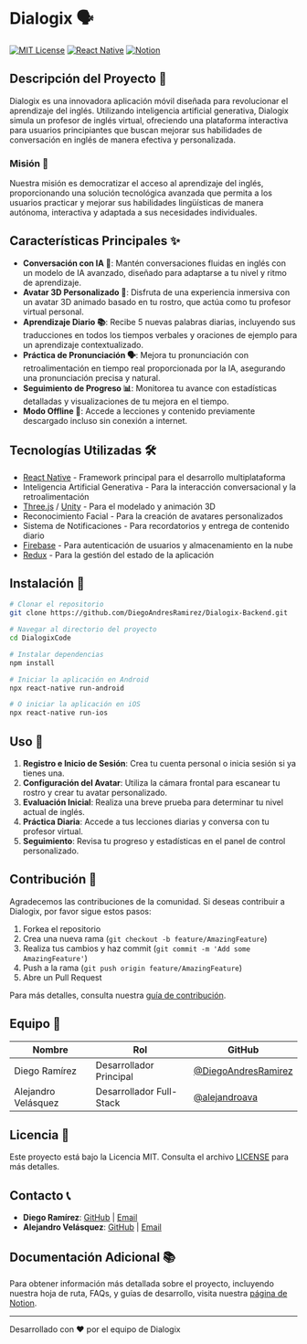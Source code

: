 # Dialogix 🗣️

[![MIT License](https://img.shields.io/badge/License-MIT-green.svg)](https://choosealicense.com/licenses/mit/)
[![React Native](https://img.shields.io/badge/React_Native-20232A?style=for-the-badge&logo=react&logoColor=61DAFB)](https://reactnative.dev/)
[![Notion](https://img.shields.io/badge/Notion-000000?style=for-the-badge&logo=notion&logoColor=white)](https://diegodarm.notion.site/Dialogix-11e84226c7a480a3aadbe8045f02b34b)

## Descripción del Proyecto 📱

Dialogix es una innovadora aplicación móvil diseñada para revolucionar el aprendizaje del inglés. Utilizando inteligencia artificial generativa, Dialogix simula un profesor de inglés virtual, ofreciendo una plataforma interactiva para usuarios principiantes que buscan mejorar sus habilidades de conversación en inglés de manera efectiva y personalizada.

### Misión 🎯

Nuestra misión es democratizar el acceso al aprendizaje del inglés, proporcionando una solución tecnológica avanzada que permita a los usuarios practicar y mejorar sus habilidades lingüísticas de manera autónoma, interactiva y adaptada a sus necesidades individuales.

## Características Principales ✨

- **Conversación con IA 💬**: Mantén conversaciones fluidas en inglés con un modelo de IA avanzado, diseñado para adaptarse a tu nivel y ritmo de aprendizaje.
- **Avatar 3D Personalizado 🤖**: Disfruta de una experiencia inmersiva con un avatar 3D animado basado en tu rostro, que actúa como tu profesor virtual personal.
- **Aprendizaje Diario 📚**: Recibe 5 nuevas palabras diarias, incluyendo sus traducciones en todos los tiempos verbales y oraciones de ejemplo para un aprendizaje contextualizado.
- **Práctica de Pronunciación 🗣️**: Mejora tu pronunciación con retroalimentación en tiempo real proporcionada por la IA, asegurando una pronunciación precisa y natural.
- **Seguimiento de Progreso 📊**: Monitorea tu avance con estadísticas detalladas y visualizaciones de tu mejora en el tiempo.
- **Modo Offline 🔌**: Accede a lecciones y contenido previamente descargado incluso sin conexión a internet.

## Tecnologías Utilizadas 🛠️

- [React Native](https://reactnative.dev/) - Framework principal para el desarrollo multiplataforma
- Inteligencia Artificial Generativa - Para la interacción conversacional y la retroalimentación
- [Three.js](https://threejs.org/) / [Unity](https://unity.com/) - Para el modelado y animación 3D
- Reconocimiento Facial - Para la creación de avatares personalizados
- Sistema de Notificaciones - Para recordatorios y entrega de contenido diario
- [Firebase](https://firebase.google.com/) - Para autenticación de usuarios y almacenamiento en la nube
- [Redux](https://redux.js.org/) - Para la gestión del estado de la aplicación

## Instalación 🚀

```bash
# Clonar el repositorio
git clone https://github.com/DiegoAndresRamirez/Dialogix-Backend.git

# Navegar al directorio del proyecto
cd DialogixCode

# Instalar dependencias
npm install

# Iniciar la aplicación en Android
npx react-native run-android

# O iniciar la aplicación en iOS
npx react-native run-ios
```

## Uso 📖

1. **Registro e Inicio de Sesión**: Crea tu cuenta personal o inicia sesión si ya tienes una.
2. **Configuración del Avatar**: Utiliza la cámara frontal para escanear tu rostro y crear tu avatar personalizado.
3. **Evaluación Inicial**: Realiza una breve prueba para determinar tu nivel actual de inglés.
4. **Práctica Diaria**: Accede a tus lecciones diarias y conversa con tu profesor virtual.
5. **Seguimiento**: Revisa tu progreso y estadísticas en el panel de control personalizado.

## Contribución 🤝

Agradecemos las contribuciones de la comunidad. Si deseas contribuir a Dialogix, por favor sigue estos pasos:

1. Forkea el repositorio
2. Crea una nueva rama (`git checkout -b feature/AmazingFeature`)
3. Realiza tus cambios y haz commit (`git commit -m 'Add some AmazingFeature'`)
4. Push a la rama (`git push origin feature/AmazingFeature`)
5. Abre un Pull Request

Para más detalles, consulta nuestra [guía de contribución](CONTRIBUTING.md).

## Equipo 👥

| Nombre | Rol | GitHub |
|--------|-----|--------|
| Diego Ramírez | Desarrollador Principal | [@DiegoAndresRamirez](https://github.com/DiegoAndresRamirez) |
| Alejandro Velásquez | Desarrollador Full-Stack | [@alejandroava](https://github.com/alejandroava) |

## Licencia 📄

Este proyecto está bajo la Licencia MIT. Consulta el archivo [LICENSE](LICENSE) para más detalles.

## Contacto 📞

- **Diego Ramírez**: [GitHub](https://github.com/DiegoAndresRamirez) | [Email](mailto:diego@dialogix.com)
- **Alejandro Velásquez**: [GitHub](https://github.com/alejandroava) | [Email](mailto:alejandro@dialogix.com)

## Documentación Adicional 📚

Para obtener información más detallada sobre el proyecto, incluyendo nuestra hoja de ruta, FAQs, y guías de desarrollo, visita nuestra [página de Notion](https://diegodarm.notion.site/Dialogix-11e84226c7a480a3aadbe8045f02b34b).

---

Desarrollado con ❤️ por el equipo de Dialogix
